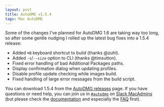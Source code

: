 ```yaml
---
layout: post
title: AutoDMG v1.5.4
tags: Mac AutoDMG
---
```


Some of the changes I've planned for AutoDMG 1.6 are taking way too long, so after some gentle nudging I rolled up the latest bug fixes into a 1.5.4 release:

* Added `⌘B` keyboard shortcut to build (thanks @zuhl).
* Added `-s`/`--size` option to CLI (thanks @timsutton).
* Fixed error handling of bad Additional Packages paths.
* Display confirmation dialog when updating profiles.
* Disable profile update checking while images build.
* Fixed handling of large error messages from the build script.

You can download 1.5.4 from the [AutoDMG releases](https://github.com/MagerValp/AutoDMG/releases) page. If you have questions or need help, you can join us in [`#autodmg`](https://macadmins.slack.com/archives/autodmg) on [Slack MacAdmins](http://macadmins.org) (but please check the [documentation](https://github.com/MagerValp/AutoDMG/wiki) and especially the [FAQ](https://github.com/MagerValp/AutoDMG/wiki/FAQ) first).
